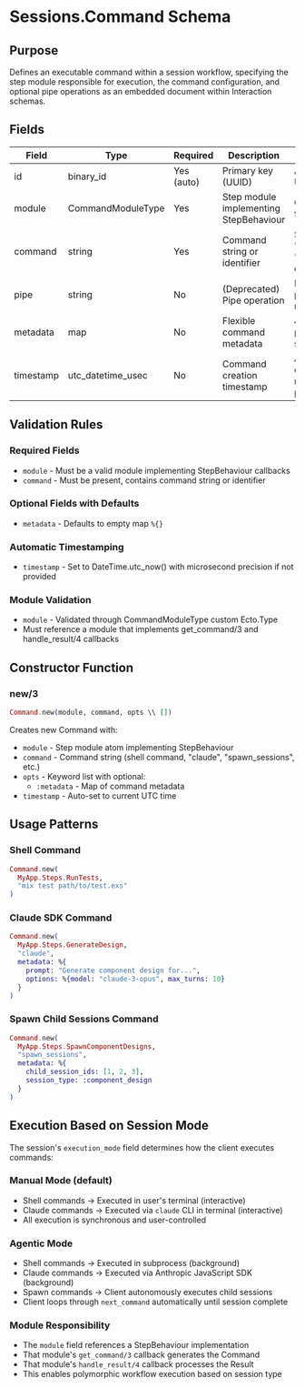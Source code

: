 # Sessions.Command Schema

## Purpose

Defines an executable command within a session workflow, specifying the step module responsible for execution, the command configuration, and optional pipe operations as an embedded document within Interaction schemas.

## Fields

| Field | Type | Required | Description | Constraints |
|-------|------|----------|-------------|-------------|
| id | binary_id | Yes (auto) | Primary key (UUID) | Auto-generated UUID |
| module | CommandModuleType | Yes | Step module implementing StepBehaviour | Custom Ecto.Type for module atom |
| command | string | Yes | Command string or identifier | Shell command, "claude", "spawn_sessions", etc. |
| pipe | string | No | (Deprecated) Pipe operation | Legacy field for prompts, use metadata instead |
| metadata | map | No | Flexible command metadata | JSONB map for prompts, options, session IDs, etc. |
| timestamp | utc_datetime_usec | No | Command creation timestamp | Auto-set to current time with microsecond precision |

## Validation Rules

### Required Fields
- `module` - Must be a valid module implementing StepBehaviour callbacks
- `command` - Must be present, contains command string or identifier

### Optional Fields with Defaults
- `metadata` - Defaults to empty map `%{}`

### Automatic Timestamping
- `timestamp` - Set to DateTime.utc_now() with microsecond precision if not provided

### Module Validation
- `module` - Validated through CommandModuleType custom Ecto.Type
- Must reference a module that implements get_command/3 and handle_result/4 callbacks

## Constructor Function

### new/3
```elixir
Command.new(module, command, opts \\ [])
```

Creates new Command with:
- `module` - Step module atom implementing StepBehaviour
- `command` - Command string (shell command, "claude", "spawn_sessions", etc.)
- `opts` - Keyword list with optional:
  - `:metadata` - Map of command metadata
- `timestamp` - Auto-set to current UTC time

## Usage Patterns

### Shell Command
```elixir
Command.new(
  MyApp.Steps.RunTests,
  "mix test path/to/test.exs"
)
```

### Claude SDK Command
```elixir
Command.new(
  MyApp.Steps.GenerateDesign,
  "claude",
  metadata: %{
    prompt: "Generate component design for...",
    options: %{model: "claude-3-opus", max_turns: 10}
  }
)
```

### Spawn Child Sessions Command
```elixir
Command.new(
  MyApp.Steps.SpawnComponentDesigns,
  "spawn_sessions",
  metadata: %{
    child_session_ids: [1, 2, 3],
    session_type: :component_design
  }
)
```

## Execution Based on Session Mode

The session's `execution_mode` field determines how the client executes commands:

### Manual Mode (default)
- Shell commands → Executed in user's terminal (interactive)
- Claude commands → Executed via `claude` CLI in terminal (interactive)
- All execution is synchronous and user-controlled

### Agentic Mode
- Shell commands → Executed in subprocess (background)
- Claude commands → Executed via Anthropic JavaScript SDK (background)
- Spawn commands → Client autonomously executes child sessions
- Client loops through `next_command` automatically until session complete

### Module Responsibility
- The `module` field references a StepBehaviour implementation
- That module's `get_command/3` callback generates the Command
- That module's `handle_result/4` callback processes the Result
- This enables polymorphic workflow execution based on session type